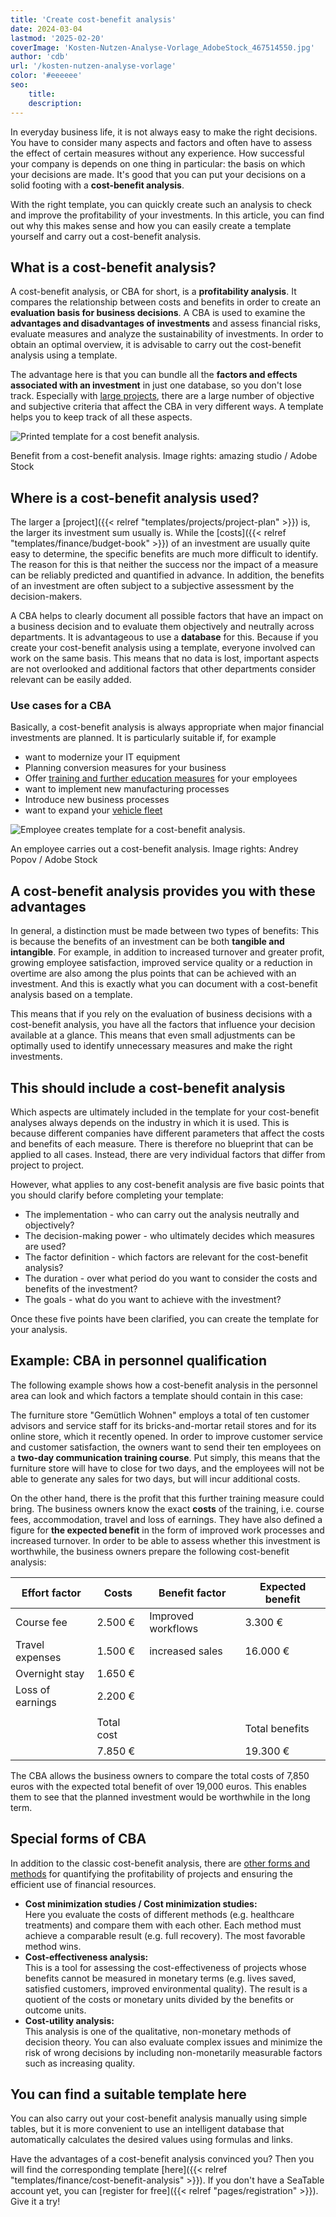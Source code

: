 ```yaml
---
title: 'Create cost-benefit analysis'
date: 2024-03-04
lastmod: '2025-02-20'
coverImage: 'Kosten-Nutzen-Analyse-Vorlage_AdobeStock_467514550.jpg'
author: 'cdb'
url: '/kosten-nutzen-analyse-vorlage'
color: '#eeeeee'
seo:
    title:
    description:
---
```


In everyday business life, it is not always easy to make the right decisions. You have to consider many aspects and factors and often have to assess the effect of certain measures without any experience. How successful your company is depends on one thing in particular: the basis on which your decisions are made. It's good that you can put your decisions on a solid footing with a **cost-benefit analysis**.

With the right template, you can quickly create such an analysis to check and improve the profitability of your investments. In this article, you can find out why this makes sense and how you can easily create a template yourself and carry out a cost-benefit analysis.

## What is a cost-benefit analysis?

A cost-benefit analysis, or CBA for short, is a **profitability analysis**. It compares the relationship between costs and benefits in order to create an **evaluation basis for business decisions**. A CBA is used to examine the **advantages and disadvantages of investments** and assess financial risks, evaluate measures and analyze the sustainability of investments. In order to obtain an optimal overview, it is advisable to carry out the cost-benefit analysis using a template.

The advantage here is that you can bundle all the **factors and effects associated with an investment** in just one database, so you don't lose track. Especially with [large projects](https://seatable.io/en/projektstrukturplan-vorlage/), there are a large number of objective and subjective criteria that affect the CBA in very different ways. A template helps you to keep track of all these aspects.

![Printed template for a cost benefit analysis.](Kosten-Nutzen-Analyse-Vorlage_AdobeStock_518582008-711x474.jpg)

Benefit from a cost-benefit analysis. Image rights: amazing studio / Adobe Stock

## Where is a cost-benefit analysis used?

The larger a [project]({{< relref "templates/projects/project-plan" >}}) is, the larger its investment sum usually is. While the [costs]({{< relref "templates/finance/budget-book" >}}) of an investment are usually quite easy to determine, the specific benefits are much more difficult to identify. The reason for this is that neither the success nor the impact of a measure can be reliably predicted and quantified in advance. In addition, the benefits of an investment are often subject to a subjective assessment by the decision-makers.

A CBA helps to clearly document all possible factors that have an impact on a business decision and to evaluate them objectively and neutrally across departments. It is advantageous to use a **database** for this. Because if you create your cost-benefit analysis using a template, everyone involved can work on the same basis. This means that no data is lost, important aspects are not overlooked and additional factors that other departments consider relevant can be easily added.

### Use cases for a CBA

Basically, a cost-benefit analysis is always appropriate when major financial investments are planned. It is particularly suitable if, for example

- want to modernize your IT equipment
- Planning conversion measures for your business
- Offer [training and further education measures](https://seatable.io/en/workshop-planen/) for your employees
- want to implement new manufacturing processes
- Introduce new business processes
- want to expand your [vehicle fleet](https://seatable.io/en/fuhrparkmanagement/)

![Employee creates template for a cost-benefit analysis.](Kosten-Nutzen-Analyse-Vorlage_AdobeStock_467514550.jpg)

An employee carries out a cost-benefit analysis. Image rights: Andrey Popov / Adobe Stock

## A cost-benefit analysis provides you with these advantages

In general, a distinction must be made between two types of benefits: This is because the benefits of an investment can be both **tangible and intangible**. For example, in addition to increased turnover and greater profit, growing employee satisfaction, improved service quality or a reduction in overtime are also among the plus points that can be achieved with an investment. And this is exactly what you can document with a cost-benefit analysis based on a template.

This means that if you rely on the evaluation of business decisions with a cost-benefit analysis, you have all the factors that influence your decision available at a glance. This means that even small adjustments can be optimally used to identify unnecessary measures and make the right investments.

## This should include a cost-benefit analysis

Which aspects are ultimately included in the template for your cost-benefit analyses always depends on the industry in which it is used. This is because different companies have different parameters that affect the costs and benefits of each measure. There is therefore no blueprint that can be applied to all cases. Instead, there are very individual factors that differ from project to project.

However, what applies to any cost-benefit analysis are five basic points that you should clarify before completing your template:

- The implementation - who can carry out the analysis neutrally and objectively?
- The decision-making power - who ultimately decides which measures are used?
- The factor definition - which factors are relevant for the cost-benefit analysis?
- The duration - over what period do you want to consider the costs and benefits of the investment?
- The goals - what do you want to achieve with the investment?

Once these five points have been clarified, you can create the template for your analysis.

## Example: CBA in personnel qualification

The following example shows how a cost-benefit analysis in the personnel area can look and which factors a template should contain in this case:

The furniture store "Gemütlich Wohnen" employs a total of ten customer advisors and service staff for its bricks-and-mortar retail stores and for its online store, which it recently opened. In order to improve customer service and customer satisfaction, the owners want to send their ten employees on a **two-day communication training course**. Put simply, this means that the furniture store will have to close for two days, and the employees will not be able to generate any sales for two days, but will incur additional costs.

On the other hand, there is the profit that this further training measure could bring. The business owners know the exact **costs** of the training, i.e. course fees, accommodation, travel and loss of earnings. They have also defined a figure for **the expected benefit** in the form of improved work processes and increased turnover. In order to be able to assess whether this investment is worthwhile, the business owners prepare the following cost-benefit analysis:

| Effort factor    | Costs      | Benefit factor     | Expected benefit |
| ---------------- | ---------- | ------------------ | ---------------- |
| Course fee       | 2.500 €    | Improved workflows | 3.300 €          |
| Travel expenses  | 1.500 €    | increased sales    | 16.000 €         |
| Overnight stay   | 1.650 €    |                    |                  |
| Loss of earnings | 2.200 €    |                    |                  |
|                  |            |                    |                  |
|                  | Total cost |                    | Total benefits   |
|                  | 7.850 €    |                    | 19.300 €         |

The CBA allows the business owners to compare the total costs of 7,850 euros with the expected total benefit of over 19,000 euros. This enables them to see that the planned investment would be worthwhile in the long term.

## Special forms of CBA

In addition to the classic cost-benefit analysis, there are [other forms and methods](https://de.wikipedia.org/wiki/Kosten-Nutzen-Analyse) for quantifying the profitability of projects and ensuring the efficient use of financial resources.

- **Cost minimization studies / Cost minimization studies:**  
   Here you evaluate the costs of different methods (e.g. healthcare treatments) and compare them with each other. Each method must achieve a comparable result (e.g. full recovery). The most favorable method wins.
- **Cost-effectiveness analysis:**  
   This is a tool for assessing the cost-effectiveness of projects whose benefits cannot be measured in monetary terms (e.g. lives saved, satisfied customers, improved environmental quality). The result is a quotient of the costs or monetary units divided by the benefits or outcome units.
- **Cost-utility analysis:**  
   This analysis is one of the qualitative, non-monetary methods of decision theory. You can also evaluate complex issues and minimize the risk of wrong decisions by including non-monetarily measurable factors such as increasing quality.

## You can find a suitable template here

You can also carry out your cost-benefit analysis manually using simple tables, but it is more convenient to use an intelligent database that automatically calculates the desired values using formulas and links.

Have the advantages of a cost-benefit analysis convinced you? Then you will find the corresponding template [here]({{< relref "templates/finance/cost-benefit-analysis" >}}). If you don't have a SeaTable account yet, you can [register for free]({{< relref "pages/registration" >}}). Give it a try!
